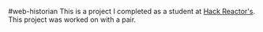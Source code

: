 #web-historian
This is a project I completed as a student at [Hack Reactor's](http://hackreactor.com). This project was worked on with a pair.